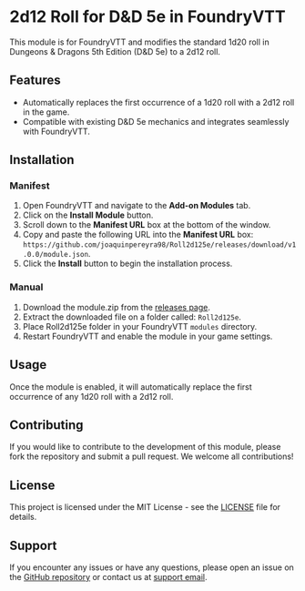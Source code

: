 # 2d12 Roll for D&D 5e in FoundryVTT

This module is for FoundryVTT and modifies the standard 1d20 roll in Dungeons & Dragons 5th Edition (D&D 5e) to a 2d12 roll.

## Features

- Automatically replaces the first occurrence of a 1d20 roll with a 2d12 roll in the game.
- Compatible with existing D&D 5e mechanics and integrates seamlessly with FoundryVTT.

## Installation

### Manifest
1. Open FoundryVTT and navigate to the **Add-on Modules** tab.
2. Click on the **Install Module** button.
3. Scroll down to the **Manifest URL** box at the bottom of the window.
4. Copy and paste the following URL into the **Manifest URL** box: `https://github.com/joaquinpereyra98/Roll2d125e/releases/download/v1.0.0/module.json`.
5. Click the **Install** button to begin the installation process.
   
### Manual
1. Download the module.zip from the [releases page](https://github.com/joaquinpereyra98/Roll2d125e/releases).
2. Extract the downloaded file on a folder called: `Roll2d125e`.
3. Place Roll2d125e folder in your FoundryVTT `modules` directory.
4. Restart FoundryVTT and enable the module in your game settings.

## Usage

Once the module is enabled, it will automatically replace the first occurrence of any 1d20 roll with a 2d12 roll.

## Contributing

If you would like to contribute to the development of this module, please fork the repository and submit a pull request. We welcome all contributions!

## License

This project is licensed under the MIT License - see the [LICENSE](LICENSE) file for details.

## Support

If you encounter any issues or have any questions, please open an issue on the [GitHub repository](https://github.com/joaquinpereyra98/Roll2d125e) or contact us at [support email](joaquinpereyra98@gmail.com).
